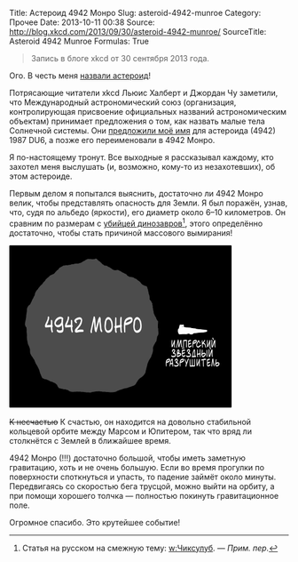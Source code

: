 Title: Астероид 4942 Монро
Slug: asteroid-4942-munroe
Category: Прочее
Date: 2013-10-11 00:38
Source: http://blog.xkcd.com/2013/09/30/asteroid-4942-munroe/
SourceTitle: Asteroid 4942 Munroe 
Formulas: True

> Запись в блоге xkcd от 30 сентября 2013 года.

Ого. В честь меня [назвали астероид](http://ssd.jpl.nasa.gov/sbdb.cgi?sstr=4942)!

Потрясающие читатели xkcd Льюис Халберт и Джордан Чу заметили, что Международный астрономический союз (организация, контролирующая присвоение официальных названий астрономическим объектам) принимает предложения о том, как назвать малые тела Солнечной системы. Они [предложили моё имя](http://mystaceus.tumblr.com/post/62271611253/i-named-a-main-belt-asteroid-after-randall-munroe) для астероида (4942) 1987 DU6, а позже его переименовали в 4942 Монро.

Я по-настоящему тронут. Все выходные я рассказывал каждому, кто захотел меня выслушать (и, возможно, кому-то из незахотевших), об этом астероиде.

Первым делом я попытался выяснить, достаточно ли 4942 Монро велик, чтобы представлять опасность для Земли. Я был поражён, узнав, что, судя по альбедо (яркости), его диаметр около 6–10 километров. Он сравним по размерам с [убийцей динозавров](https://en.wikipedia.org/wiki/Chicxulub_impactor)[^1], этого определённо достаточно, чтобы стать причиной массового вымирания!

![](/uploads/static/4942_munroe_ru.png "Я написал Филу Плэйту, что 4942 Монро в 4 или 5 раз больше 165347 Филплэйт.")

<del>К несчастью</del> К счастью, он находится на довольно стабильной кольцевой орбите между Марсом и Юпитером, так что вряд ли столкнётся с Землей в ближайшее время.

4942 Монро (!!!) достаточно большой, чтобы иметь заметную гравитацию, хоть и не очень большую. Если во время прогулки по поверхности споткнуться и упасть, то падение займёт около минуты. Передвигаясь со скоростью бега трусцой, можно выйти на орбиту, а при помощи хорошего толчка — полностью покинуть гравитационное поле.

Огромное спасибо. Это крутейшее событие!

 [^1]: Статья на русском на смежную тему: [w:Чиксулуб](https://ru.wikipedia.org/wiki/Чиксулуб). — _Прим. пер._
